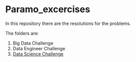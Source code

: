 # Paramo_excercises

In this repository there are the resolutions for the problems. 

The folders are:
1. Big Data Challenge
2. Data Engineer Challenge
3. [Data Science Challenge](..tree/main/Data_Science_Challenge/Data_Science_Challenge)
